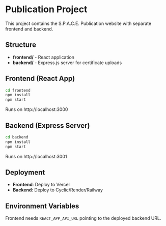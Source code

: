 # Publication Project

This project contains the S.P.A.C.E. Publication website with separate frontend and backend.

## Structure

- **frontend/** - React application
- **backend/** - Express.js server for certificate uploads

## Frontend (React App)

```bash
cd frontend
npm install
npm start
```

Runs on http://localhost:3000

## Backend (Express Server)

```bash
cd backend
npm install
npm start
```

Runs on http://localhost:3001

## Deployment

- **Frontend**: Deploy to Vercel
- **Backend**: Deploy to Cyclic/Render/Railway

## Environment Variables

Frontend needs `REACT_APP_API_URL` pointing to the deployed backend URL.
